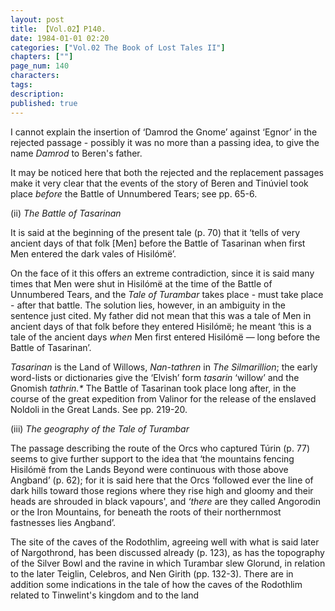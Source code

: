 ```yaml
---
layout: post
title: 【Vol.02】P140.
date: 1984-01-01 02:20
categories: ["Vol.02 The Book of Lost Tales II"]
chapters: [""]
page_num: 140
characters: 
tags: 
description: 
published: true
---
```


<p style="text-indent: 0;">
I cannot explain the insertion of ‘Damrod the Gnome’ against ‘Egnor’ in the rejected passage - possibly it was no more than a passing idea, to give the name <I>Damrod </I>to Beren's father.
</p>

It may be noticed here that both the rejected and the replacement passages make it very clear that the events of the story of Beren and Tinúviel took place <I>before </I>the Battle of Unnumbered Tears; see pp. 65-6.

(ii)    <I>The Battle of Tasarinan</I>

It is said at the beginning of the present tale (p. 70) that it ‘tells of very ancient days of that folk [Men] before the Battle of Tasarinan when first Men entered the dark vales of Hisilómë’.

On the face of it this offers an extreme contradiction, since it is said many times that Men were shut in Hisilómë at the time of the Battle of Unnumbered Tears, and the <I>Tale of Turambar </I>takes place - must take place - after that battle. The solution lies, however, in an ambiguity in the sentence just cited. My father did not mean that this was a tale of Men in ancient days of that folk before they entered Hisilómë; he meant ‘this is a tale of the ancient days <I>when </I>Men first entered Hisilómë — long before the Battle of Tasarinan’.

<I>Tasarinan </I>is the Land of Willows, <I>Nan-tathren </I>in <I>The Silmarillion</I>; the early word-lists or dictionaries give the ‘Elvish’ form <I>tasarin </I>‘willow’ and the Gnomish <I>tathrin.\* </I>The Battle of Tasarinan took place long after, in the course of the great expedition from Valinor for the release of the enslaved Noldoli in the Great Lands. See pp. 219-20.

(iii)    <I>The geography of the Tale of Turambar</I>

The passage describing the route of the Orcs who captured Túrin (p. 77) seems to give further support to the idea that ‘the mountains fencing Hisilómë from the Lands Beyond were continuous with those above Angband’ (p. 62); for it is said here that the Orcs ‘followed ever the line of dark hills toward those regions where they rise high and gloomy and their heads are shrouded in black vapours', and <I>‘there </I>are they called Angorodin or the Iron Mountains, for beneath the roots of their northernmost fastnesses lies Angband’.

The site of the caves of the Rodothlim, agreeing well with what is said later of Nargothrond, has been discussed already (p. 123), as has the topography of the Silver Bowl and the ravine in which Turambar slew Glorund, in relation to the later Teiglin, Celebros, and Nen Girith (pp. 132-3). There are in addition some indications in the tale of how the caves of the Rodothlim related to Tinwelint's kingdom and to the land

